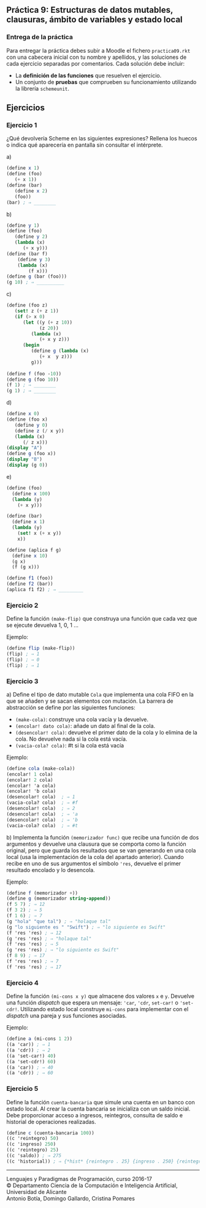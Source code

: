 ## Práctica 9: Estructuras de datos mutables, clausuras, ámbito de variables y estado local

### Entrega de la práctica

Para entregar la práctica debes subir a Moodle el fichero
`practica09.rkt` con una cabecera inicial con tu nombre y apellidos, y
las soluciones de cada ejercicio separadas por comentarios. Cada
solución debe incluir:

- La **definición de las funciones** que resuelven el ejercicio.
- Un conjunto de **pruebas** que comprueben su funcionamiento
  utilizando la librería `schemeunit`.

## Ejercicios

### Ejercicio 1

¿Qué devolvería Scheme en las siguientes expresiones? Rellena los
huecos o indica qué aparecería en pantalla sin consultar el
intérprete.

a)
```scheme
(define x 1)
(define (foo)
   (+ x 1))
(define (bar)
   (define x 2)
   (foo))
(bar) ; ⇒ ________
```

b)

```scheme
(define y 1)
(define (foo)
   (define y 2)
   (lambda (x)
      (+ x y)))
(define (bar f)
    (define y 3)
    (lambda (x)
        (f x)))
(define g (bar (foo)))
(g 10) ; ⇒ __________
```

c)

```scheme
(define (foo z)
   (set! z (+ z 1))
   (if (> x 0)
      (let ((y (+ z 10))
            (z 20))
         (lambda (x)
            (+ x y z)))
      (begin 
         (define g (lambda (x)
            (+ x  y z)))
         g)))
         
(define f (foo -10))
(define g (foo 10))
(f 1) ; ⇒ ________
(g 1) ; ⇒ ________
```

d) 

```scheme
(define x 0)
(define (foo x)
   (define y 0)
   (define z (/ x y))
   (lambda (x)
      (/ z x)))
(display "A")
(define g (foo x))
(display "B")
(display (g 0))
```



e)

```scheme
(define (foo)
  (define x 100)
  (lambda (y)
    (+ x y)))

(define (bar)
  (define x 1)
  (lambda (y)
    (set! x (+ x y))
    x))

(define (aplica f g)
  (define x 10)
  (g x) 
  (f (g x)))

(define f1 (foo)) 
(define f2 (bar))
(aplica f1 f2) ; ⇒ _________
```


### Ejercicio 2

Define la función `(make-flip)` que construya una función que cada vez
que se ejecute devuelva 1, 0, 1 ...

Ejemplo:

```scheme
(define flip (make-flip))
(flip) ; ⇒ 1
(flip) ; ⇒ 0
(flip) ; ⇒ 1
```

### Ejercicio 3

a) Define el tipo de dato mutable `Cola` que implementa una cola FIFO
en la que se añaden y se sacan elementos con mutación. La barrera de
abstracción se define por las siguientes funciones:

- `(make-cola)`: construye una cola vacía y la devuelve.
- `(encolar! dato cola)`: añade un dato al final de la cola.
- `(desencolar! cola)`: devuelve el primer dato de la cola y lo
  elimina de la cola. No devuelve nada si la cola está vacía.
- `(vacia-cola? cola)`: #t si la cola está vacía

Ejemplo:

```scheme
(define cola (make-cola))
(encolar! 1 cola)
(encolar! 2 cola)
(encolar! 'a cola)
(encolar! 'b cola)
(desencolar! cola)  ; ⇒ 1
(vacia-cola? cola)  ; ⇒ #f
(desencolar! cola)  ; ⇒ 2
(desencolar! cola)  ; ⇒ 'a
(desencolar! cola)  ; ⇒ 'b
(vacia-cola? cola)  ; ⇒ #t
```

b) Implementa la función `(memorizador func)` que recibe una función
de dos argumentos y devuelve una clausura que se comporta como la
función original, pero que guarda los resultados que se van generando
en una cola local (usa la implementación de la cola del apartado
anterior). Cuando recibe en uno de sus argumentos el símbolo `'res`,
devuelve el primer resultado encolado y lo desencola.

Ejemplo:

```scheme
(define f (memorizador +))
(define g (memorizador string-append))
(f 5 7) ; ⇒ 12
(f 3 2) ; ⇒ 5
(f 1 6) ; ⇒ 7
(g "hola" "que tal") ; ⇒ "holaque tal"
(g "lo siguiente es " "Swift") ; ⇒ "lo siguiente es Swift"
(f 'res 'res) ; ⇒ 12
(g 'res 'res) ; ⇒ "holaque tal"
(f 'res 'res) ; ⇒ 5
(g 'res 'res) ; ⇒ "lo siguiente es Swift"
(f 8 9) ; ⇒ 17
(f 'res 'res) ; ⇒ 7
(f 'res 'res) ; ⇒ 17
```

### Ejercicio 4

Define la función `(mi-cons x y)` que almacene dos valores `x` e
`y`. Devuelve una función _dispatch_ que espera un mensaje: `'car`,
`'cdr`, `set-car!` o `'set-cdr!`. Utilizando estado local construye
`mi-cons` para implementar con el _dispatch_ una pareja y sus
funciones asociadas.

Ejemplo:

```scheme
(define a (mi-cons 1 2))
((a 'car)) ; ⇒ 1
((a 'cdr)) ; ⇒ 2
((a 'set-car!) 40)
((a 'set-cdr!) 60)
((a 'car)) ; ⇒ 40
((a 'cdr)) ; ⇒ 60
```

### Ejercicio 5

Define la función `cuenta-bancaria` que simule una cuenta en un banco
con estado local.  Al crear la cuenta bancaria se inicializa con un
saldo inicial. Debe proporcionar acceso a ingresos, reintegros,
consulta de saldo e historial de operaciones realizadas.

```scheme
(define c (cuenta-bancaria 100))
((c 'reintegro) 50)
((c 'ingreso) 250)
((c 'reintegro) 25)
((c 'saldo)) ; ⇒ 275
((c 'historial)) ; ⇒ {*hist* {reintegro . 25} {ingreso . 250} {reintegro . 50}}
```


----

Lenguajes y Paradigmas de Programación, curso 2016-17  
© Departamento Ciencia de la Computación e Inteligencia Artificial, Universidad de Alicante  
Antonio Botía, Domingo Gallardo, Cristina Pomares  

